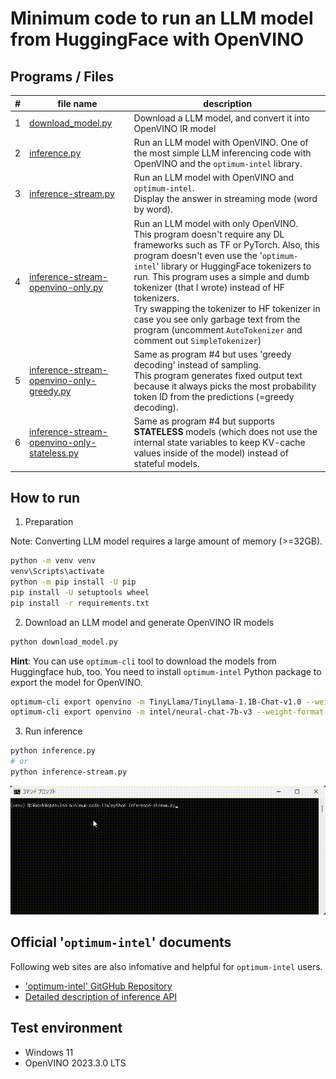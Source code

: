 # Minimum code to run an LLM model from HuggingFace with OpenVINO

## Programs / Files
|#|file name|description|
|---|---|---|
|1|[download_model.py](download_model.py)|Download a LLM model, and convert it into OpenVINO IR model|
|2|[inference.py](inference.py)|Run an LLM model with OpenVINO. One of the most simple LLM inferencing code with OpenVINO and the `optimum-intel` library.|
|3|[inference-stream.py](inference-stream.py)|Run an LLM model with OpenVINO and `optimum-intel`.<br>Display the answer in streaming mode (word by word).|
|4|[inference-stream-openvino-only.py](inference-stream-openvino-only.py)|Run an LLM model with only OpenVINO.<br>This program doesn't require any DL frameworks such as TF or PyTorch. Also, this program doesn't even use the '`optimum-intel`' library or HuggingFace tokenizers to run. This program uses a simple and dumb tokenizer (that I wrote) instead of HF tokenizers.<br>Try swapping the tokenizer to HF tokenizer in case you see only garbage text from the program (uncomment `AutoTokenizer` and comment out `SimpleTokenizer`)| 
|5|[inference-stream-openvino-only-greedy.py](inference-stream-openvino-only-greedy.py)|Same as program #4 but uses 'greedy decoding' instead of sampling.<br>This program generates fixed output text because it always picks the most probability token ID from the predictions (=greedy decoding).|
|6|[inference-stream-openvino-only-stateless.py](inference-stream-openvino-only-stateless.py)|Same as program #4 but supports **STATELESS** models (which does not use the internal state variables to keep KV-cache values inside of the model) instead of stateful models.|

## How to run

1. Preparation

Note: Converting LLM model requires a large amount of memory (>=32GB).
```sh
python -m venv venv
venv\Scripts\activate
python -m pip install -U pip
pip install -U setuptools wheel
pip install -r requirements.txt
```

2. Download an LLM model and generate OpenVINO IR models
```sh
python download_model.py
```
**Hint**: You can use `optimum-cli` tool to download the models from Huggingface hub, too. You need to install `optimum-intel` Python package to export the model for OpenVINO.  
```sh
optimum-cli export openvino -m TinyLlama/TinyLlama-1.1B-Chat-v1.0 --weight-format int4_asym_g64 TinyLlama-1.1B-Chat-v1.0/INT4
optimum-cli export openvino -m intel/neural-chat-7b-v3 --weight-format int4_asym_g64 neural-chat-7b-v3/INT4
```

3. Run inference
```sh
python inference.py
# or
python inference-stream.py
```

![stream.gif GitHub repository](./resources/stream.gif)


## Official '`optimum-intel`' documents  
Following web sites are also infomative and helpful for `optimum-intel` users.  
- ['optimum-intel' GitGHub Repository](https://github.com/huggingface/optimum-intel)  
- [Detailed description of inference API](https://huggingface.co/docs/optimum/intel/inference)

## Test environment
- Windows 11
- OpenVINO 2023.3.0 LTS
